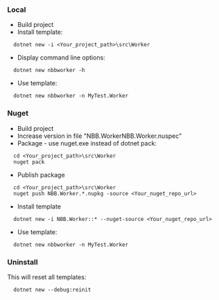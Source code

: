 ﻿### Local
- Build project
- Install template: 
```console
  dotnet new -i <Your_project_path>\src\Worker
```
- Display command line options:
```console
  dotnet new nbbworker -h
```

- Use template:
```console
  dotnet new nbbworker -n MyTest.Worker
```


### Nuget
- Build project
- Increase version in file "NBB.WorkerNBB.Worker.nuspec"
- Package - use nuget.exe instead of dotnet pack:
```console
  cd <Your_project_path>\src\Worker
  nuget pack
``` 
- Publish package
```console
  cd <Your_project_path>\src\Worker
  nuget push NBB.Worker.*.nupkg -source <Your_nuget_repo_url>
``` 
- Install template
```console
  dotnet new -i NBB.Worker::* --nuget-source <Your_nuget_repo_url>
```
- Use template:
```console
  dotnet new nbbworker -n MyTest.Worker
```

### Uninstall
This will reset all templates:
```console
  dotnet new --debug:reinit
``` 